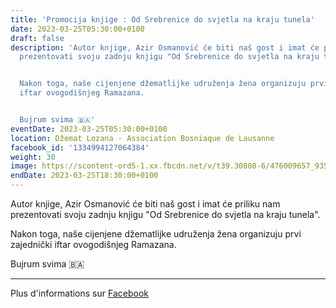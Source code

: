```yaml
---
title: 'Promocija knjige : Od Srebrenice do svjetla na kraju tunela'
date: 2023-03-25T05:30:00+0100
draft: false
description: 'Autor knjige, Azir Osmanović će biti naš gost i imat će priliku nam
  prezentovati svoju zadnju knjigu "Od Srebrenice do svjetla na kraju tunela".


  Nakon toga, naše cijenjene džematlijke udruženja žena organizuju prvi zajednički
  iftar ovogodišnjeg Ramazana.


  Bujrum svima 🇧🇦'
eventDate: 2023-03-25T05:30:00+0100
location: Džemat Lozana - Association Bosniaque de Lausanne
facebook_id: '1334994127064384'
weight: 30
image: https://scontent-ord5-1.xx.fbcdn.net/v/t39.30808-6/476009657_935496042044329_8178626072168630847_n.jpg?_nc_cat=101&ccb=1-7&_nc_sid=9e60e4&_nc_ohc=xwSu-itrAZ0Q7kNvwF_uMBY&_nc_oc=Admcu8F8LHtHluWelpgVPt_JdRXLZTnUH5szDBglDiuClYbZ4ukmyTgVQr4t_JLG1ME&_nc_zt=23&_nc_ht=scontent-ord5-1.xx&edm=ABTKTjYEAAAA&_nc_gid=b2t5Fq0qIL3fZAbtMn2AHA&oh=00_AfW1kGzW5PIQGG6s4m8pbmT3e62Eq00ipdRBTrtdMuJzdQ&oe=68B5949C
endDate: 2023-03-25T18:30:00+0100
---
```


Autor knjige, Azir Osmanović će biti naš gost i imat će priliku nam prezentovati svoju zadnju knjigu "Od Srebrenice do svjetla na kraju tunela".

Nakon toga, naše cijenjene džematlijke udruženja žena organizuju prvi zajednički iftar ovogodišnjeg Ramazana.

Bujrum svima 🇧🇦

---

Plus d'informations sur [Facebook](https://facebook.com/events/1334994127064384)